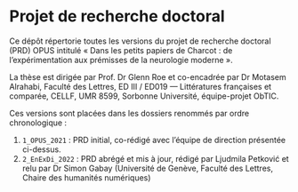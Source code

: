 # Projet de recherche doctoral
Ce dépôt répertorie toutes les versions du projet de recherche doctoral (PRD) OPUS intitulé « Dans les petits papiers de Charcot : de l’expérimentation aux prémisses de la neurologie moderne ».

La thèse est dirigée par Prof. Dr Glenn Roe et co-encadrée par Dr Motasem Alrahabi, Faculté des Lettres, ED III / ED019 — Littératures françaises et comparée, CELLF, UMR 8599, Sorbonne Université, équipe-projet ObTIC.

Ces versions sont placées dans les dossiers renommés par ordre chronologique :
1. `1_OPUS_2021` : PRD initial, co-rédigé avec l’équipe de direction présentée ci-dessus.
2. `2_EnExDi_2022` : PRD abrégé et mis à jour, rédigé par Ljudmila Petković et relu par Dr Simon Gabay (Université de Genève, Faculté des Lettres, Chaire des humanités numériques)
